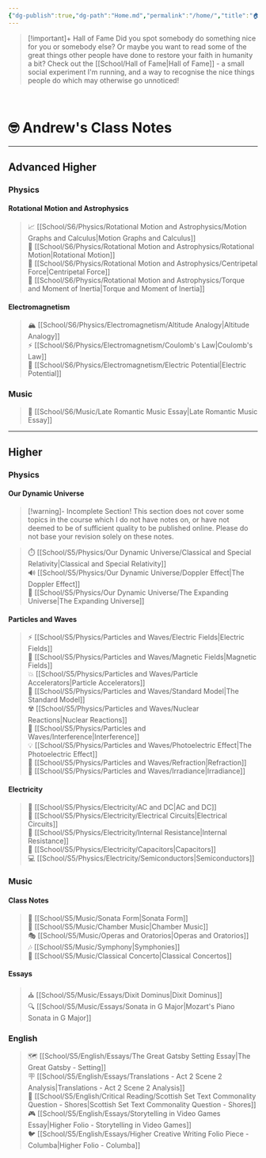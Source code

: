 ```yaml
---
{"dg-publish":true,"dg-path":"Home.md","permalink":"/home/","title":"🏠 Home","pinned":true,"tags":["gardenEntry"],"created":"","updated":""}
---
```


> [!important]+ Hall of Fame
> Did you spot somebody do something nice for you or somebody else? Or maybe you want to read some of the great things other people have done to restore your faith in humanity a bit? Check out the [[School/Hall of Fame\|Hall of Fame]] - a small social experiment I'm running, and a way to recognise the nice things people do which may otherwise go unnoticed!

<br>

# 🤓 Andrew's Class Notes

---

## Advanced Higher

### Physics
#### Rotational Motion and Astrophysics

> 📈 [[School/S6/Physics/Rotational Motion and Astrophysics/Motion Graphs and Calculus\|Motion Graphs and Calculus]]  
> 🔁 [[School/S6/Physics/Rotational Motion and Astrophysics/Rotational Motion\|Rotational Motion]]  
> 🛞 [[School/S6/Physics/Rotational Motion and Astrophysics/Centripetal Force\|Centripetal Force]]  
> 🔧 [[School/S6/Physics/Rotational Motion and Astrophysics/Torque and Moment of Inertia\|Torque and Moment of Inertia]]

#### Electromagnetism

> 🏔️ [[School/S6/Physics/Electromagnetism/Altitude Analogy\|Altitude Analogy]]  
> ⚡ [[School/S6/Physics/Electromagnetism/Coulomb's Law\|Coulomb's Law]]  
> 🦾 [[School/S6/Physics/Electromagnetism/Electric Potential\|Electric Potential]]

### Music

> 🎵 [[School/S6/Music/Late Romantic Music Essay\|Late Romantic Music Essay]]  

---

## Higher

### Physics
#### Our Dynamic Universe

> [!warning]- Incomplete Section!
> This section does not cover some topics in the course which I do not have notes on, or have not deemed to be of sufficient quality to be published online. Please do not base your revision solely on these notes.

> ⏱️ [[School/S5/Physics/Our Dynamic Universe/Classical and Special Relativity\|Classical and Special Relativity]]  
> 🔊 [[School/S5/Physics/Our Dynamic Universe/Doppler Effect\|The Doppler Effect]]  
> 🌌 [[School/S5/Physics/Our Dynamic Universe/The Expanding Universe\|The Expanding Universe]]

#### Particles and Waves
> ⚡ [[School/S5/Physics/Particles and Waves/Electric Fields\|Electric Fields]]  
> 🧲 [[School/S5/Physics/Particles and Waves/Magnetic Fields\|Magnetic Fields]]  
> 💥 [[School/S5/Physics/Particles and Waves/Particle Accelerators\|Particle Accelerators]]  
> 🔬 [[School/S5/Physics/Particles and Waves/Standard Model\|The Standard Model]]  
> ☢️ [[School/S5/Physics/Particles and Waves/Nuclear Reactions\|Nuclear Reactions]]  
> 🌊 [[School/S5/Physics/Particles and Waves/Interference\|Interference]]  
> 💡 [[School/S5/Physics/Particles and Waves/Photoelectric Effect\|The Photoelectric Effect]]  
> 🌈 [[School/S5/Physics/Particles and Waves/Refraction\|Refraction]]  
> 🔆 [[School/S5/Physics/Particles and Waves/Irradiance\|Irradiance]]

#### Electricity
> 🤘 [[School/S5/Physics/Electricity/AC and DC\|AC and DC]]  
> 🔁 [[School/S5/Physics/Electricity/Electrical Circuits\|Electrical Circuits]]  
> 🛑 [[School/S5/Physics/Electricity/Internal Resistance\|Internal Resistance]]  
> 🔋 [[School/S5/Physics/Electricity/Capacitors\|Capacitors]]  
> 💻 [[School/S5/Physics/Electricity/Semiconductors\|Semiconductors]]

### Music

#### Class Notes
> 🎼 [[School/S5/Music/Sonata Form\|Sonata Form]]  
> 🎵 [[School/S5/Music/Chamber Music\|Chamber Music]]  
> 🎭 [[School/S5/Music/Operas and Oratorios\|Operas and Oratorios]]  
> 🎶 [[School/S5/Music/Symphony\|Symphonies]]  
> 🎹 [[School/S5/Music/Classical Concerto\|Classical Concertos]]

#### Essays
> ⛪ [[School/S5/Music/Essays/Dixit Dominus\|Dixit Dominus]]  
> 🔍 [[School/S5/Music/Essays/Sonata in G Major\|Mozart's Piano Sonata in G Major]]

### English

> 🗺 [[School/S5/English/Essays/The Great Gatsby Setting Essay\|The Great Gatsby - Setting]]  
> 🪧 [[School/S5/English/Essays/Translations - Act 2 Scene 2 Analysis\|Translations - Act 2 Scene 2 Analysis]]  
> 📜 [[School/S5/English/Critical Reading/Scottish Set Text Commonality Question - Shores\|Scottish Set Text Commonality Question - Shores]]  
> 🎮 [[School/S5/English/Essays/Storytelling in Video Games Essay\|Higher Folio - Storytelling in Video Games]]  
> 🐦 [[School/S5/English/Essays/Higher Creative Writing Folio Piece - Columba\|Higher Folio - Columba]]

